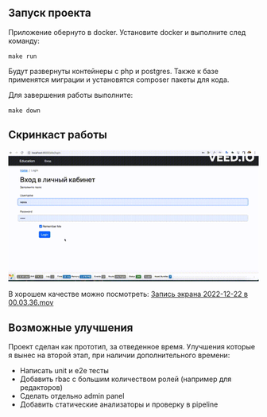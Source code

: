 ## Запуск проекта
Приложение обернуто в docker. Установите docker и выполните след команду:
```
make run
```
Будут развернуты контейнеры с php и postgres.
Также к базе применятся миграции и установятся composer пакеты для кода.

Для завершения работы выполните:
```
make down
```

## Скринкаст работы
![Запись экрана 2022-12-22 в 00.gif](%D0%97%D0%B0%D0%BF%D0%B8%D1%81%D1%8C%20%D1%8D%D0%BA%D1%80%D0%B0%D0%BD%D0%B0%202022-12-22%20%D0%B2%2000.gif)

В хорошем качестве можно посмотреть: [Запись экрана 2022-12-22 в 00.03.36.mov](%D0%97%D0%B0%D0%BF%D0%B8%D1%81%D1%8C%20%D1%8D%D0%BA%D1%80%D0%B0%D0%BD%D0%B0%202022-12-22%20%D0%B2%2000.03.36.mov)

## Возможные улучшения
Проект сделан как прототип, за отведенное время. 
Улучшения которые я вынес на второй этап, при наличии дополнительного времени:
* Написать unit и e2e тесты
* Добавить rbac с большим количеством ролей (например для редакторов)
* Сделать отдельно admin panel
* Добавить статические анализаторы и проверку в pipeline